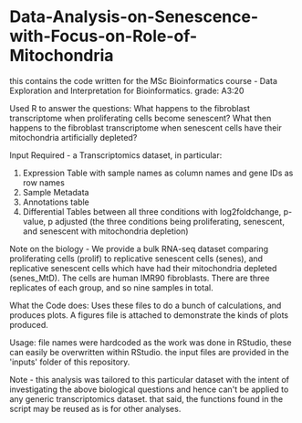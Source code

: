 # Data-Analysis-on-Senescence-with-Focus-on-Role-of-Mitochondria

this contains the code written for the MSc Bioinformatics course - Data Exploration and Interpretation for Bioinformatics. grade: A3:20

Used R to answer the questions: What happens to the fibroblast transcriptome when proliferating cells become senescent? What then happens to the fibroblast transcriptome when senescent cells have their mitochondria artificially depleted?

Input Required - a Transcriptomics dataset, in particular:
1) Expression Table with sample names as column names and gene IDs as row names
2) Sample Metadata
3) Annotations table
4) Differential Tables between all three conditions with log2foldchange, p-value, p adjusted (the three conditions being proliferating, senescent, and senescent with mitochondria depletion)

Note on the biology - We provide a bulk RNA-seq dataset comparing proliferating cells (prolif) to replicative senescent cells (senes), and replicative senescent cells which have had their mitochondria depleted (senes_MtD). The cells are human IMR90 fibroblasts. There are three replicates of each group, and so nine samples in total. 

What the Code does:
  Uses these files to do a bunch of calculations, and produces plots. A figures file is attached to demonstrate the kinds of plots produced.

Usage: file names were hardcoded as the work was done in RStudio, these can easily be overwritten within RStudio. the input files are provided in the 'inputs' folder of this repository.

Note - this analysis was tailored to this particular dataset with the intent of investigating the above biological questions and hence can't be applied to any generic transcriptomics dataset. that said, the functions found in the script may be reused as is for other analyses.
